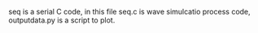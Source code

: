 seq is a serial C code, in this file seq.c is wave simulcatio process code, outputdata.py is a script to plot.
